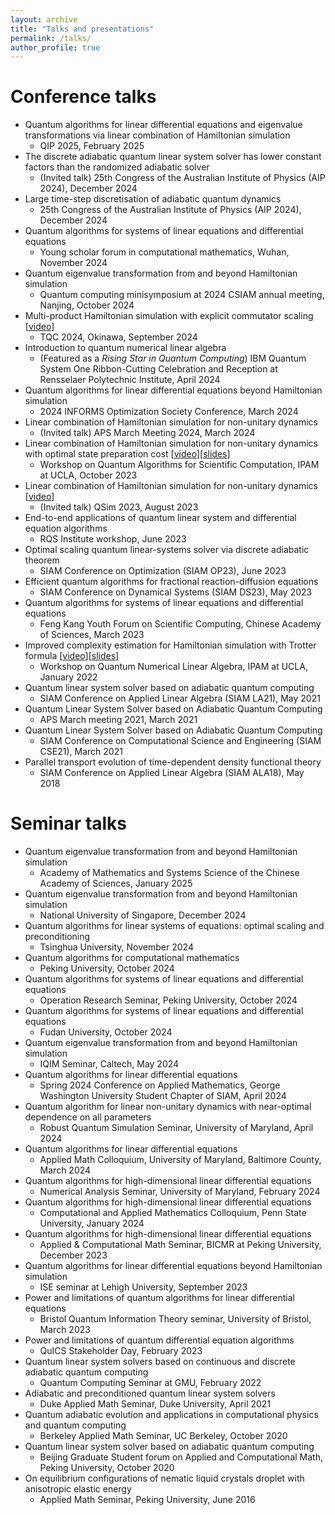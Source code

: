 ```yaml
---
layout: archive
title: "Talks and presentations"
permalink: /talks/
author_profile: true
---
```


Conference talks
======
* Quantum algorithms for linear differential equations and eigenvalue transformations via linear combination of Hamiltonian simulation
  * QIP 2025, February 2025
* The discrete adiabatic quantum linear system solver has lower constant factors than the randomized adiabatic solver
  * (Invited talk) 25th Congress of the Australian Institute of Physics (AIP 2024), December 2024
* Large time-step discretisation of adiabatic quantum dynamics
  * 25th Congress of the Australian Institute of Physics (AIP 2024), December 2024
* Quantum algorithms for systems of linear equations and differential equations
  * Young scholar forum in computational mathematics, Wuhan, November 2024
* Quantum eigenvalue transformation from and beyond Hamiltonian simulation
  * Quantum computing minisymposium at 2024 CSIAM annual meeting, Nanjing, October 2024
* Multi-product Hamiltonian simulation with explicit commutator scaling [[video](https://www.youtube.com/watch?v=sU0Ydtwcqrw)]
  * TQC 2024, Okinawa, September 2024
* Introduction to quantum numerical linear algebra
  * (Featured as a *Rising Star in Quantum Computing*) IBM Quantum System One Ribbon-Cutting Celebration and Reception at Rensselaer Polytechnic Institute, April 2024
* Quantum algorithms for linear differential equations beyond Hamiltonian simulation 
  * 2024 INFORMS Optimization Society Conference, March 2024
* Linear combination of Hamiltonian simulation for non-unitary dynamics 
  * (Invited talk) APS March Meeting 2024, March 2024
* Linear combination of Hamiltonian simulation for non-unitary dynamics with optimal state preparation cost [[video](http://www.ipam.ucla.edu/abstract/?tid=19327&pcode=CQCWS1)][[slides](http://helper.ipam.ucla.edu/publications/cqcws1/cqcws1_19327.pdf)]
  * Workshop on Quantum Algorithms for Scientific Computation, IPAM at UCLA, October 2023
* Linear combination of Hamiltonian simulation for non-unitary dynamics [[video](https://www.youtube.com/watch?v=p1H2CoyaA_Q)]
  * (Invited talk) QSim 2023, August 2023
* End-to-end applications of quantum linear system and differential equation algorithms
  * RQS Institute workshop, June 2023
* Optimal scaling quantum linear-systems solver via discrete adiabatic theorem
  * SIAM Conference on Optimization (SIAM OP23), June 2023
* Efficient quantum algorithms for fractional reaction-diffusion equations
  * SIAM Conference on Dynamical Systems (SIAM DS23), May 2023
* Quantum algorithms for systems of linear equations and differential equations
  * Feng Kang Youth Forum on Scientific Computing, Chinese Academy of Sciences, March 2023
* Improved complexity estimation for Hamiltonian simulation with Trotter formula [[video](http://www.ipam.ucla.edu/abstract/?tid=17352&pcode=QL2022)][[slides](http://helper.ipam.ucla.edu/publications/ql2022/ql2022_17352.pdf)]
  * Workshop on Quantum Numerical Linear Algebra, IPAM at UCLA, January 2022
* Quantum linear system solver based on adiabatic quantum computing
  * SIAM Conference on Applied Linear Algebra (SIAM LA21), May 2021
* Quantum Linear System Solver based on Adiabatic Quantum Computing
  * APS March meeting 2021, March 2021
* Quantum Linear System Solver based on Adiabatic Quantum Computing
  * SIAM Conference on Computational Science and Engineering (SIAM CSE21), March 2021
* Parallel transport evolution of time-dependent density functional theory
  * SIAM Conference on Applied Linear Algebra (SIAM ALA18), May 2018
 
Seminar talks
======
* Quantum eigenvalue transformation from and beyond Hamiltonian simulation
  * Academy of Mathematics and Systems Science of the Chinese Academy of Sciences, January 2025
* Quantum eigenvalue transformation from and beyond Hamiltonian simulation
  * National University of Singapore, December 2024
* Quantum algorithms for linear systems of equations: optimal scaling and preconditioning
  * Tsinghua University, November 2024
* Quantum algorithms for computational mathematics
  * Peking University, October 2024
* Quantum algorithms for systems of linear equations and differential equations
  * Operation Research Seminar, Peking University, October 2024
* Quantum algorithms for systems of linear equations and differential equations
  * Fudan University, October 2024
* Quantum eigenvalue transformation from and beyond Hamiltonian simulation
  * IQIM Seminar, Caltech, May 2024
* Quantum algorithms for linear differential equations 
  * Spring 2024 Conference on Applied Mathematics, George Washington University Student Chapter of SIAM, April 2024
* Quantum algorithm for linear non-unitary dynamics with near-optimal dependence on all parameters 
  * Robust Quantum Simulation Seminar, University of Maryland, April 2024
* Quantum algorithms for linear differential equations
  * Applied Math Colloquium, University of Maryland, Baltimore County, March 2024 
* Quantum algorithms for high-dimensional linear differential equations
  * Numerical Analysis Seminar, University of Maryland, February 2024 
* Quantum algorithms for high-dimensional linear differential equations
  * Computational and Applied Mathematics Colloquium, Penn State University, January 2024 
* Quantum algorithms for high-dimensional linear differential equations
  * Applied & Computational Math Seminar, BICMR at Peking University, December 2023
* Quantum algorithms for linear differential equations beyond Hamiltonian simulation
  * ISE seminar at Lehigh University, September 2023
* Power and limitations of quantum algorithms for linear differential equations
  * Bristol Quantum Information Theory seminar, University of Bristol, March 2023
* Power and limitations of quantum differential equation algorithms
  * QuICS Stakeholder Day, February 2023
* Quantum linear system solvers based on continuous and discrete adiabatic quantum computing
  * Quantum Computing Seminar at GMU, February 2022
* Adiabatic and preconditioned quantum linear system solvers
  * Duke Applied Math Seminar, Duke University, April 2021
* Quantum adiabatic evolution and applications in computational physics and quantum computing
  * Berkeley Applied Math Seminar, UC Berkeley, October 2020
* Quantum linear system solver based on adiabatic quantum computing
  * Beijing Graduate Student forum on Applied and Computational Math, Peking University, October 2020
* On equilibrium configurations of nematic liquid crystals droplet with anisotropic elastic energy
  * Applied Math Seminar, Peking University, June 2016
